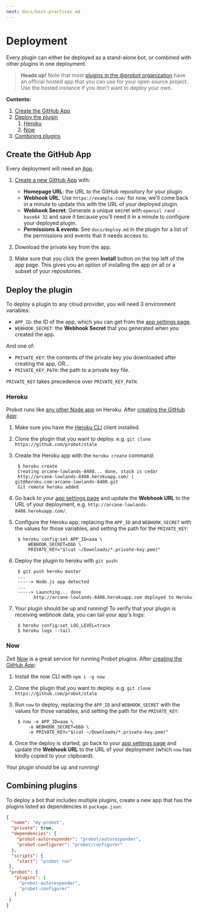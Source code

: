 ```yaml
---
next: docs/best-practices.md
---
```


# Deployment

Every plugin can either be deployed as a stand-alone bot, or combined with other plugins in one deployment.

> **Heads up!** Note that most [plugins in the @probot organization](https://github.com/search?q=topic%3Aprobot-plugin+org%3Aprobot&type=Repositories) have an official hosted app that you can use for your open source project. Use the hosted instance if you don't want to deploy your own.

**Contents:**

1. [Create the GitHub App](#create-the-github-app)
1. [Deploy the plugin](#deploy-the-plugin)
    1. [Heroku](#heroku)
    1. [Now](#now)
1. [Combining plugins](#combining-plugins)

## Create the GitHub App

Every deployment will need an [App](https://developer.github.com/apps/).

1. [Create a new GitHub App](https://github.com/settings/apps/new) with:
    - **Homepage URL**: the URL to the GitHub repository for your plugin
    - **Webhook URL**: Use `https://example.com/` for now, we'll come back in a minute to update this with the URL of your deployed plugin.
    - **Webhook Secret**: Generate a unique secret with `openssl rand -base64 32` and save it because you'll need it in a minute to configure your deployed plugin.
    - **Permissions & events**: See `docs/deploy.md` in the plugin for a list of the permissions and events that it needs access to.

1. Download the private key from the app.

1. Make sure that you click the green **Install** button on the top left of the app page. This gives you an option of installing the app on all or a subset of your repositories.

## Deploy the plugin

To deploy a plugin to any cloud provider, you will need 3 environment variables:

- `APP_ID`: the ID of the app, which you can get from the [app settings page](https://github.com/settings/apps).
- `WEBHOOK_SECRET`: the **Webhook Secret** that you generated when you created the app.

And one of:

- `PRIVATE_KEY`: the contents of the private key you downloaded after creating the app, OR...
- `PRIVATE_KEY_PATH`: the path to a private key file.

`PRIVATE_KEY` takes precedence over `PRIVATE_KEY_PATH`.

### Heroku

Probot runs like [any other Node app](https://devcenter.heroku.com/articles/deploying-nodejs) on Heroku. After [creating the GitHub App](#create-the-github-app):

1. Make sure you have the [Heroku CLI](https://devcenter.heroku.com/articles/heroku-cli) client installed.

1. Clone the plugin that you want to deploy. e.g. `git clone https://github.com/probot/stale`

1. Create the Heroku app with the `heroku create` command:

        $ heroku create
        Creating arcane-lowlands-8408... done, stack is cedar
        http://arcane-lowlands-8408.herokuapp.com/ | git@heroku.com:arcane-lowlands-8408.git
        Git remote heroku added

1. Go back to your [app settings page](https://github.com/settings/apps) and update the **Webhook URL** to the URL of your deployment, e.g. `http://arcane-lowlands-8408.herokuapp.com/`.

1. Configure the Heroku app, replacing the `APP_ID` and `WEBHOOK_SECRET` with the values for those variables, and setting the path for the `PRIVATE_KEY`:

        $ heroku config:set APP_ID=aaa \
            WEBHOOK_SECRET=bbb \
            PRIVATE_KEY="$(cat ~/Downloads/*.private-key.pem)"

1. Deploy the plugin to heroku with `git push`:

        $ git push heroku master
        ...
        -----> Node.js app detected
        ...
        -----> Launching... done
              http://arcane-lowlands-8408.herokuapp.com deployed to Heroku

1. Your plugin should be up and running! To verify that your plugin
   is receiving webhook data, you can tail your app's logs:

        $ heroku config:set LOG_LEVEL=trace
        $ heroku logs --tail

### Now

Zeit [Now](http://zeit.co/now) is a great service for running Probot plugins. After [creating the GitHub App](#create-the-github-app):

1. Install the now CLI with `npm i -g now`

1. Clone the plugin that you want to deploy. e.g. `git clone https://github.com/probot/stale`

1. Run `now` to deploy, replacing the `APP_ID` and `WEBHOOK_SECRET` with the values for those variables, and setting the path for the `PRIVATE_KEY`:

        $ now -e APP_ID=aaa \
            -e WEBHOOK_SECRET=bbb \
            -e PRIVATE_KEY="$(cat ~/Downloads/*.private-key.pem)"

1. Once the deploy is started, go back to your [app settings page](https://github.com/settings/apps) and update the **Webhook URL** to the URL of your deployment (which `now` has kindly copied to your clipboard).

Your plugin should be up and running!

## Combining plugins

To deploy a bot that includes multiple plugins, create a new app that has the plugins listed as dependencies in `package.json`:

```json
{
  "name": "my-probot",
  "private": true,
  "dependencies": {
    "probot-autoresponder": "probot/autoresponder",
    "probot-configurer": "probot/configurer"
  },
  "scripts": {
    "start": "probot run"
 },
 "probot": {
   "plugins": [
     "probot-autoresponder",
     "probot-configurer"
   ]
 }
}
```
